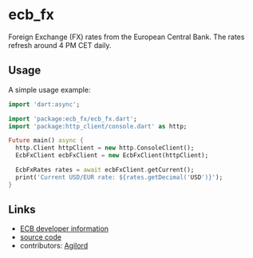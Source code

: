 # ecb_fx

Foreign Exchange (FX) rates from the European Central Bank.
The rates refresh around 4 PM CET daily.

## Usage

A simple usage example:

````dart
import 'dart:async';

import 'package:ecb_fx/ecb_fx.dart';
import 'package:http_client/console.dart' as http;

Future main() async {
  http.Client httpClient = new http.ConsoleClient();
  EcbFxClient ecbFxClient = new EcbFxClient(httpClient);

  EcbFxRates rates = await ecbFxClient.getCurrent();
  print('Current USD/EUR rate: ${rates.getDecimal('USD')}');
}
````

## Links

- [ECB developer information](http://www.ecb.europa.eu/stats/policy_and_exchange_rates/euro_reference_exchange_rates/html/index.en.html#dev)
- [source code][source]
- contributors: [Agilord][agilord]

[source]: https://github.com/agilord/ecb_fx
[agilord]: https://www.agilord.com/
